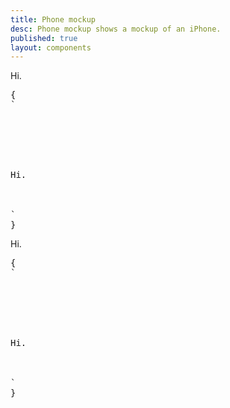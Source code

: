```yaml
---
title: Phone mockup
desc: Phone mockup shows a mockup of an iPhone.
published: true
layout: components
---
```


<script>
  import Component from "$components/Component.svelte"
  import ClassTable from "$components/ClassTable.svelte"
  import ComponentPageTabs from "$components/ComponentPageTabs.svelte"
  import BrowserSupport from "$components/BrowserSupport.svelte"
  import { prefix } from '$lib/stores';
  import { replace } from '$lib/actions';
</script>

<!-- <ComponentPageTabs/> -->

<ClassTable
data="{[
  { type:'component', class: 'mockup-phone', desc: 'Container element' },
]}"
/>

<Component title="iPhone mockup">
<div class="mockup-phone">
  <div class="camera"></div> 
  <div class="display">
    <div class="artboard artboard-demo phone-1">Hi.</div>
  </div>
</div>
<pre slot="html" use:replace={{ to: $prefix }}>{
`<div class="$$mockup-phone">
  <div class="$$camera"></div> 
  <div class="$$display">
    <div class="$$artboard $$artboard-demo $$phone-1">Hi.</div>
  </div>
</div>`
}</pre>
</Component>

<Component title="With color">
<div class="mockup-phone border-primary">
  <div class="camera"></div> 
  <div class="display">
    <div class="artboard artboard-demo phone-1">Hi.</div>
  </div>
</div>
<pre slot="html" use:replace={{ to: $prefix }}>{
`<div class="$$mockup-phone border-primary">
  <div class="$$camera"></div> 
  <div class="$$display">
    <div class="$$artboard $$artboard-demo $$phone-1">Hi.</div>
  </div>
</div>`
}</pre>
</Component>
